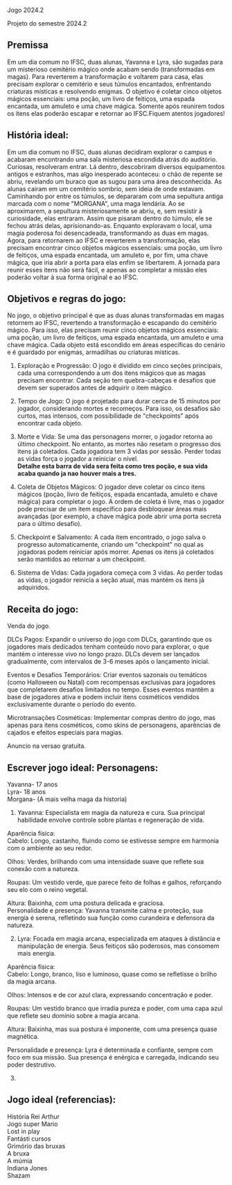 Jogo 2024.2

Projeto do semestre 2024.2

## Premissa 

Em um dia comum no IFSC, duas alunas, Yavanna e Lyra, são sugadas para um misterioso cemitério mágico onde acabam sendo (transformadas em magas). Para reverterem a transformação e voltarem para casa, elas precisam explorar o cemitério e seus túmulos encantados, enfrentando criaturas místicas e resolvendo enigmas. O objetivo é coletar cinco objetos mágicos essenciais: uma poção, um livro de feitiços, uma espada encantada, um amuleto e uma chave mágica. Somente após reunirem todos os itens elas poderão escapar e retornar ao IFSC.Fiquem atentos jogadores!

## História ideal:
Em um dia comum no IFSC, duas alunas decidiram explorar o campus e acabaram encontrando uma sala misteriosa escondida atrás do auditório. Curiosas, resolveram entrar. Lá dentro, descobriram diversos equipamentos antigos e estranhos, mas algo inesperado aconteceu: o chão de repente se abriu, revelando um buraco que as sugou para uma área desconhecida.
As alunas caíram em um cemitério sombrio, sem ideia de onde estavam. Caminhando por entre os túmulos, se depararam com uma sepultura antiga marcada com o nome "MORGANA", uma maga lendária. Ao se aproximarem, a sepultura misteriosamente se abriu, e, sem resistir à curiosidade, elas entraram.
Assim que pisaram dentro do túmulo, ele se fechou atrás delas, aprisionando-as. Enquanto exploravam o local, uma magia poderosa foi desencadeada, transformando as duas em magas. Agora, para retornarem ao IFSC e reverterem a transformação, elas precisam encontrar cinco objetos mágicos essenciais: uma poção, um livro de feitiços, uma espada encantada, um amuleto e, por fim, uma chave mágica, que iria abrir a porta para elas enfim se libertarem.
A jornada para reunir esses itens não será fácil, e apenas ao completar a missão eles poderão voltar à sua forma original e ao IFSC.

## Objetivos e regras do jogo:

No jogo, o objetivo principal é que as duas alunas transformadas em magas retornem ao IFSC, revertendo a transformação e escapando do cemitério mágico. Para isso, elas precisam reunir cinco objetos mágicos essenciais: uma poção, um livro de feitiços, uma espada encantada, um amuleto e uma chave mágica. Cada objeto está escondido em áreas específicas do cenário e é guardado por enigmas, armadilhas ou criaturas místicas.

1. Exploração e Progressão:
O jogo é dividido em cinco seções principais, cada uma correspondendo a um dos itens mágicos que as magas precisam encontrar.
Cada seção tem quebra-cabeças e desafios que devem ser superados antes de adquirir o item mágico.

2. Tempo de Jogo:
O jogo é projetado para durar cerca de 15 minutos por jogador, considerando mortes e recomeços. Para isso, os desafios são curtos, mas intensos, com possibilidade de "checkpoints" após encontrar cada objeto.

3. Morte e Vida:
Se uma das personagens morrer, o jogador retorna ao último checkpoint. No entanto, as mortes não resetam o progresso dos itens já coletados.
Cada jogadora tem 3 vidas por sessão. Perder todas as vidas força o jogador a reiniciar o nível.\
**Detalhe esta barra de vida sera feita como tres poção, e sua vida acaba quando ja nao houver mais a tres.**

4. Coleta de Objetos Mágicos:
O jogador deve coletar os cinco itens mágicos (poção, livro de feitiços, espada encantada, amuleto e chave mágica) para completar o jogo.
A ordem de coleta é livre, mas o jogador pode precisar de um item específico para desbloquear áreas mais avançadas (por exemplo, a chave mágica pode abrir uma porta secreta para o último desafio).
5. Checkpoint e Salvamento:
A cada item encontrado, o jogo salva o progresso automaticamente, criando um "checkpoint" no qual as jogadoras podem reiniciar após morrer.
Apenas os itens já coletados serão mantidos ao retornar a um checkpoint.
6. Sistema de Vidas:
Cada jogadora começa com 3 vidas. Ao perder todas as vidas, o jogador reinicia a seção atual, mas mantém os itens já adquiridos.




## Receita do jogo:
Venda do jogo.

DLCs Pagos:
Expandir o universo do jogo com DLCs, garantindo que os jogadores mais dedicados tenham conteúdo novo para explorar, o que mantém o interesse vivo no longo prazo.
DLCs devem ser lançados gradualmente, com intervalos de 3-6 meses após o lançamento inicial.

Eventos e Desafios Temporários:
Criar eventos sazonais ou temáticos (como Halloween ou Natal) com recompensas exclusivas para jogadores que completarem desafios limitados no tempo.
Esses eventos mantêm a base de jogadores ativa e podem incluir itens cosméticos vendidos exclusivamente durante o período do evento.


Microtransações Cosméticas:
Implementar compras dentro do jogo, mas apenas para itens cosméticos, como skins de personagens, aparências de cajados e efeitos especiais para magias.

Anuncio na versao gratuita. 

## Escrever jogo ideal: Personagens:
Yavanna- 17 anos\
Lyra- 18 anos \
Morgana- (A mais velha maga da historia)

1. Yavanna: Especialista em magia da natureza e cura. Sua principal habilidade envolve controle sobre plantas e regeneração de vida. 

Aparência física:\
Cabelo: Longo, castanho, fluindo como se estivesse sempre em harmonia com o ambiente ao seu redor.

Olhos: Verdes, brilhando com uma intensidade suave que reflete sua conexão com a natureza.

Roupas: Um vestido verde, que parece feito de folhas e galhos, reforçando seu elo com o reino vegetal.

Altura: Baixinha, com uma postura delicada e graciosa.\
Personalidade e presença: Yavanna transmite calma e proteção, sua energia é serena, refletindo sua função como curandeira e defensora da natureza.

2. Lyra: Focada em magia arcana, especializada em ataques à distância e manipulação de energia. Seus feitiços são poderosos, mas consomem mais energia.

Aparência física:\
Cabelo: Longo, branco, liso e luminoso, quase como se refletisse o brilho da magia arcana.

Olhos: Intensos e de cor azul clara, expressando concentração e poder.

Roupas: Um vestido branco que irradia pureza e poder, com uma capa azul que reflete seu domínio sobre a magia arcana.

Altura: Baixinha, mas sua postura é imponente, com uma presença quase magnética.

Personalidade e presença: Lyra é determinada e confiante, sempre com foco em sua missão. Sua presença é enérgica e carregada, indicando seu poder destrutivo.

3. 


## Jogo ideal (referencias):
História Rei Arthur\
Jogo super Mario\
Lost in play\
Fantásti cursos\
Grimório das bruxas\
A bruxa\
A múmia\
Indiana Jones\
Shazam 




